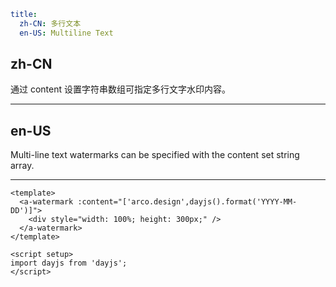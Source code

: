 ```yaml
title:
  zh-CN: 多行文本
  en-US: Multiline Text
```

## zh-CN

通过 content 设置字符串数组可指定多行文字水印内容。

---

## en-US

Multi-line text watermarks can be specified with the content set string array.

---

```vue
<template>
  <a-watermark :content="['arco.design',dayjs().format('YYYY-MM-DD')]">
    <div style="width: 100%; height: 300px;" />
  </a-watermark>
</template>

<script setup>
import dayjs from 'dayjs';
</script>
```

